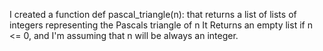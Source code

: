 I created a function def pascal_triangle(n): that returns a list of lists of integers representing the Pascals triangle of n
It Returns an empty list if n <= 0, and I'm assuming that n will be always an integer.
